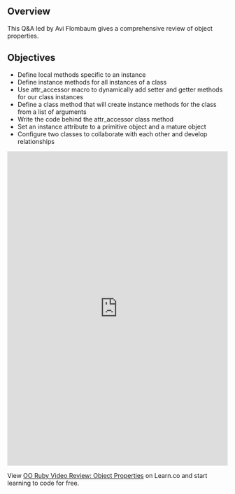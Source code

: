 ## Overview

This Q&A led by Avi Flombaum gives a comprehensive review of object properties. 

## Objectives

- Define local methods specific to an instance
- Define instance methods for all instances of a class
- Use attr_accessor macro to dynamically add setter and getter methods for our class instances
- Define a class method that will create instance methods for the class from a list of arguments  
- Write the code behind the attr_accessor class method
- Set an instance attribute to a primitive object and a mature object
- Configure two classes to collaborate with each other and develop relationships


<iframe width="100%" height="720" src="https://www.youtube.com/embed/ab11lJJKm8M?rel=0&amp;showinfo=0" frameborder="0" allowfullscreen></iframe>

<p class='util--hide'>View <a href='https://learn.co/lessons/oo-ruby-video-review-object-properties'>OO Ruby Video Review: Object Properties</a> on Learn.co and start learning to code for free.</p>
